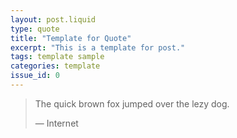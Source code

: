 ```yaml
---
layout: post.liquid
type: quote
title: "Template for Quote"
excerpt: "This is a template for post."
tags: template sample
categories: template
issue_id: 0
---
```


> The quick brown fox
> jumped over the lezy dog.
> 
> —  Internet
